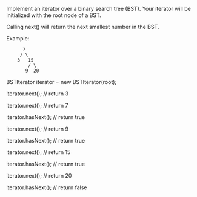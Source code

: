 Implement an iterator over a binary search tree (BST). Your iterator will be initialized with the root node of a BST.

Calling next() will return the next smallest number in the BST.

 

Example:

          7
         / \
        3   15
            / \
           9  20


BSTIterator iterator = new BSTIterator(root);

iterator.next();    // return 3

iterator.next();    // return 7

iterator.hasNext(); // return true

iterator.next();    // return 9

iterator.hasNext(); // return true

iterator.next();    // return 15

iterator.hasNext(); // return true

iterator.next();    // return 20

iterator.hasNext(); // return false

